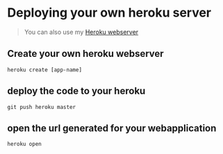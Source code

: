 # Deploying your own heroku server
> You can also use my [Heroku webserver](https://wotwebrtc1718.herokuapp.com)

## Create your own heroku webserver
    heroku create [app-name]

## deploy the code to your heroku 
    git push heroku master

## open the url generated for your webapplication
    heroku open